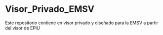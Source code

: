 # Visor_Privado_EMSV
Este repositorio contiene en visor privado y diseñado para la EMSV a partir del visor de EPIU
